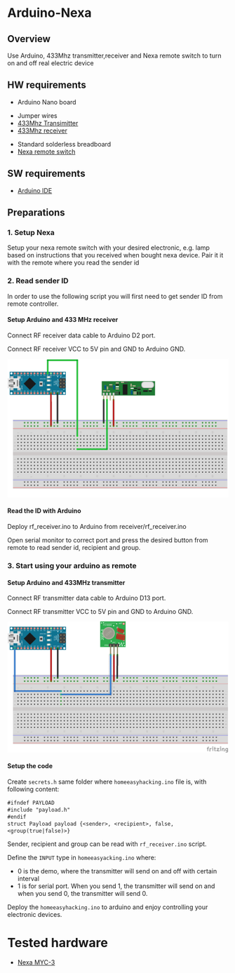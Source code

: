 # Arduino-Nexa

## Overview

Use Arduino, 433Mhz transmitter,receiver and Nexa remote switch to turn on and off real electric device

## HW requirements

- Arduino Nano board
+ Jumper wires
+ [433Mhz Transimitter](http://www.kjell.com/sortiment/el/elektronik/fjarrstyrning/433-mhz-sandarmodul-p88901)  
+ [433Mhz receiver](http://www.kjell.com/sortiment/el/elektronik/fjarrstyrning/433-mhz-mottagarmodul-p88900)
- Standard solderless breadboard
- [Nexa remote switch](http://www.nexa.se/EYCR2300.htm)

## SW requirements

- [Arduino IDE](https://www.arduino.cc/en/main/software)

## Preparations


### 1. Setup Nexa

Setup your nexa remote switch with your desired electronic, e.g. lamp based on instructions that you received when bought nexa device. Pair it it with the remote where you read the sender id

### 2. Read sender ID

In order to use the following script you will first need to get sender ID from remote controller.

#### Setup Arduino and 433 MHz receiver

Connect RF receiver data cable to Arduino D2 port.

Connect RF receiver VCC to 5V pin and GND to Arduino GND.

![Arduino RF receiver diagram](https://github.com/Atihinen/Arduino-Nexa/raw/master/media/receiver_diagram.png)

#### Read the ID with Arduino

Deploy rf_receiver.ino to Arduino from receiver/rf_receiver.ino

Open serial monitor to correct port and press the desired button from remote to read sender id, recipient and group.


### 3. Start using your arduino as remote

#### Setup Arduino and 433MHz transmitter

Connect RF transmitter data cable to Arduino D13 port.

Connect RF transmitter VCC to 5V pin and GND to Arduino GND.

![Arduino RF transmitter diagram](https://github.com/Atihinen/Arduino-Nexa/raw/master/media/transmitter_diagram.png)

#### Setup the code

Create `secrets.h` same folder where `homeeasyhacking.ino` file is, with following content:

```
#ifndef PAYLOAD
#include "payload.h"
#endif
struct Payload payload {<sender>, <recipient>, false, <group(true|false)>}
```

Sender, recipient and group can be read with `rf_receiver.ino` script.

Define the `INPUT` type in `homeeasyacking.ino` where:
  - 0 is the demo, where the transmitter will send on and off with certain interval
  - 1 is for serial port. When you send 1, the transmitter will send on and when you send 0, the transmitter will send 0.

  Deploy the `homeeasyhacking.ino` to arduino and enjoy controlling your electronic devices.

  # Tested hardware

  * [Nexa MYC-3](https://www.clasohlson.com/fi/Kaukokytkinsarja-Nexa-MYC-3,-3-kpl/p/Pr366902000)


